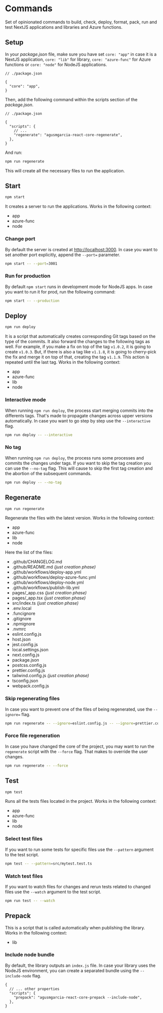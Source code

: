 # Commands

Set of opinionated commands to build, check, deploy, format, pack, run and test NextJS applications and libraries and Azure functions.

## Setup

In your _package.json_ file, make sure you have set `core: "app"` in case it is a NextJS application, `core: "lib"` for library, `core: "azure-func"` for Azure functions or `core: "node"` for NodeJS applications.

```jsonc
// ./package.json

{
  "core": "app",
}
```

Then, add the following command within the scripts section of the _package.json_.

```jsonc
// ./package.json

{
  "scripts": {
    // ...
    "regenerate": "agusmgarcia-react-core-regenerate",
  },
}
```

And run:

```bash
npm run regenerate
```

This will create all the necessary files to run the application.

## Start

```bash
npm start
```

It creates a server to run the applications. Works in the following context:

- app
- azure-func
- node

### Change port

By default the server is created at <http://localhost:3000>. In case you want to set another port explicitly, append the `--port=` parameter.

```bash
npm start -- --port=3001
```

### Run for production

By default `npm start` runs in development mode for NodeJS apps. In case you want to run it for prod, run the following command:

```bash
npm start -- --production
```

## Deploy

```bash
npm run deploy
```

It is a script that automatically creates corresponding Git tags based on the type of the commits. It also forward the changes to the following tags as well. For example, if you make a fix on top of the tag `v1.0.2`, it is going to create `v1.0.3`. But, if there is also a tag like `v1.1.8`, it is going to cherry-pick the fix and merge it on top of that, creating the tag `v1.1.9`. This action is repeated until the last tag. Works in the following context:

- app
- azure-func
- lib
- node

### Interactive mode

When running `npm run deploy`, the process start merging commits into the differents tags. That's made to propagate changes across upper versions automatically. In case you want to go step by step use the `--interactive` flag.

```bash
npm run deploy -- --interactive
```

### No tag

When running `npm run deploy`, the process runs some processes and commits the changes under tags. If you want to skip the tag creation you can use the `--no-tag` flag. This will cause to skip the first tag creation and the abortion of the subsequent commands.

```bash
npm run deploy -- --no-tag
```

## Regenerate

```bash
npm run regenerate
```

Regenerate the files with the latest version. Works in the following context:

- app
- azure-func
- lib
- node

Here the list of the files:

- .github/CHANGELOG.md
- .github/README.md _(just creation phase)_
- .github/workflows/deploy-app.yml
- .github/workflows/deploy-azure-func.yml
- .github/workflows/deploy-node.yml
- .github/workflows/publish-lib.yml
- pages/\_app.css _(just creation phase)_
- pages/\_app.tsx _(just creation phase)_
- src/index.ts _(just creation phase)_
- .env.local
- .funcignore
- .gitignore
- .npmignore
- .nvmrc
- eslint.config.js
- host.json
- jest.config.js
- local.settings.json
- next.config.js
- package.json
- postcss.config.js
- prettier.config.js
- tailwind.config.js _(just creation phase)_
- tsconfig.json
- webpack.config.js

### Skip regenerating files

In case you want to prevent one of the files of being regenerated, use the `--ignore=` flag.

```bash
npm run regenerate -- --ignore=eslint.config.js -- --ignore=prettier.config.js
```

### Force file regeneration

In case you have changed the core of the project, you may want to run the `regenerate` script with the `--force` flag. That makes to override the user changes.

```bash
npm run regenerate -- --force
```

## Test

```bash
npm test
```

Runs all the tests files located in the project. Works in the following context:

- app
- azure-func
- lib
- node

### Select test files

If you want to run some tests for specific files use the `--pattern` argument to the test script.

```bash
npm test -- --pattern=src/mytest.test.ts
```

### Watch test files

If you want to watch files for changes and rerun tests related to changed files use the `--watch` argument to the test script.

```bash
npm run test -- --watch
```

## Prepack

This is a script that is called automatically when publishing the library. Works in the following context:

- lib

### Include node bundle

By default, the library outputs an `index.js` file. In case your library uses the NodeJS environment, you can create a separated bundle using the `--include-node` flag.

```jsonc
{
  // ... other properties
  "scripts": {
    "prepack": "agusmgarcia-react-core-prepack --include-node",
  },
}
```
